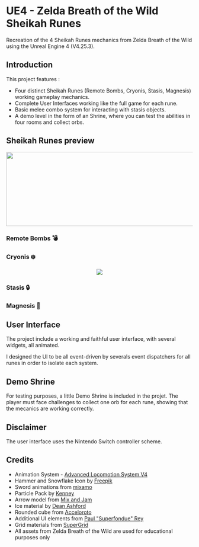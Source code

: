 # UE4 - Zelda Breath of the Wild Sheikah Runes

Recreation of the 4 Sheikah Runes mechanics from Zelda Breath of the Wild using the Unreal Engine 4 (V4.25.3).

## Introduction

This project features :
* Four distinct Sheikah Runes (Remote Bombs, Cryonis, Stasis, Magnesis) working gameplay mechanics.
* Complete User Interfaces working like the full game for each rune.
* Basic melee combo system for interacting with stasis objects.
* A demo level in the form of an Shrine, where you can test the abilities in four rooms and collect orbs.

## Sheikah Runes preview
<p align="center">
  <img src="./DemoRessources/SheikahOrbs2.gif" width="550" height="200">
</p>

### Remote Bombs 💣

### Cryonis ❄️
<p align="center">
  <img src="./DemoRessources/CarryDropBomb.gif">
</p>

### Stasis 🔒

### Magnesis 🧲

## User Interface

The project include a working and faithful user interface, with several widgets, all animated.

I designed the UI to be all event-driven by severals event dispatchers for all runes in order to isolate each system. 

## Demo Shrine

For testing purposes, a little Demo Shrine is included in the projet. The player must face challenges to collect one orb for each rune, showing that the mecanics are working correctly. 

## Disclaimer
The user interface uses the Nintendo Switch controller scheme. 

## Credits
* Animation System - [Advanced Locomotion System V4](https://www.unrealengine.com/marketplace/en-US/product/advanced-locomotion-system-v1)
* Hammer and Snowflake Icon by [Freepik](https://www.flaticon.com/authors/freepik)
* Sword animations from [mixamo](https://www.mixamo.com)
* Particle Pack by [Kenney](https://www.kenney.nl/assets/particle-pack)
* Arrow model from [Mix and Jam](https://www.youtube.com/channel/UCLyVUwlB_Hahir_VsKkGPIA)
* Ice material by [Dean Ashford](https://www.youtube.com/watch?v=sE64iTjnoUM)
* Rounded cube from [Acceloroto](http://acceleroto.com/2013/08/game-prototyping-rounded-cube-3d-model/)
* Additional UI elements from [Paul "Superfondue" Rey](https://www.instagram.com/superfondue/)
* Grid materials from [SuperGrid](https://www.unrealengine.com/marketplace/en-US/product/supergrid-starter-pack)
* All assets from Zelda Breath of the Wild are used for educational purposes only

